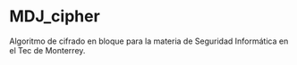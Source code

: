# MDJ_cipher
Algoritmo de cifrado en bloque para la materia de Seguridad Informática en el Tec de Monterrey.
